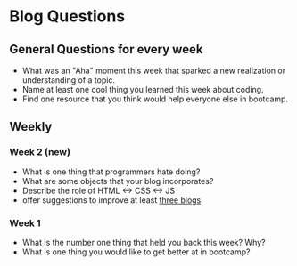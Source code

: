# Blog Questions

## General Questions for every week
* What was an "Aha" moment this week that sparked a new realization or understanding of a topic.
* Name at least one cool thing you learned this week about coding.
* Find one resource that you think would help everyone else in bootcamp.

## Weekly  

### Week 2 (new)
* What is one thing that programmers hate doing?
* What are some objects that your blog incorporates?
* Describe the role of HTML <-> CSS <-> JS
* offer suggestions to improve at least [three blogs](https://github.com/bootcamp-s19/Resources/blob/master/everyones_blogs.md)

### Week 1
* What is the number one thing that held you back this week? Why?
* What is one thing you would like to get better at in bootcamp?
